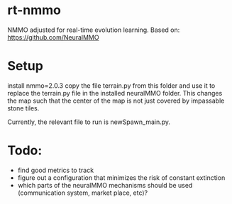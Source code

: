# rt-nmmo
NMMO adjusted for real-time evolution learning.
Based on: https://github.com/NeuralMMO


# Setup
install nmmo=2.0.3
copy the file terrain.py from this folder and use it to replace the terrain.py file in the installed neuralMMO folder. This changes the map such that the center of the map is not just covered by impassable stone tiles.

Currently, the relevant file to run is newSpawn_main.py.

# Todo:
- find good metrics to track
- figure out a configuration that minimizes the risk of constant extinction
- which parts of the neuralMMO mechanisms should be used (communication system, market place, etc)?

